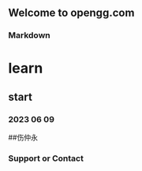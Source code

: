 ## Welcome to opengg.com


### Markdown



#  learn 
## start
### 2023 06 09
##伤仲永




### Support or Contact


